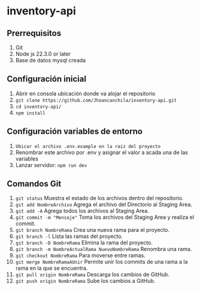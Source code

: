 # inventory-api
## Prerrequisitos

1. Git
2. Node js 22.3.0 or later
3. Base de datos mysql creada

## Configuración inicial

1.  Abrir en consola ubicación donde va alojar el repositorio
2. `git clone https://github.com/Jhoancanchila/inventory-api.git`
3. `cd inventory-api/`
4. `npm install`

## Configuración variables de entorno

1. `Ubicar el archivo .env.example en la raiz del proyecto`
2. Renombrar este archivo por .env y asignar el valor a acada una de las variables
3. Lanzar servidor: `npm run dev`

## Comandos Git

1. `git status` Muestra el estado de los archivos dentro del repositorio.
2. `git add NombreArchivo` Agrega el archivo del Directorio al Staging Area.
2. `git add -A` Agrega todos los archivos al Staging Area.
3. `git commit -m "Mensaje"` Toma los archivos del Staging Area y realiza el commit.
4. `git branch NombreRama` Crea una nueva rama para el proyecto.
5. `git branch -l` Lista las ramas del proyecto.
6. `git branch -D NombreRama` Elimina la rama del proyecto.
7. `git branch -m NombreActualRama NuevoNombreRama` Renombra una rama.
8. `git checkout NombreRama` Para moverse entre ramas.
9. `git merge NombreRamaAUnir` Permite unir los commits de una rama a la rama en la que se encuentra.
10. `git pull origin NombreRama` Descarga los cambios de GitHub.
11. `git push origin NombreRama` Sube los cambios a GitHub.
